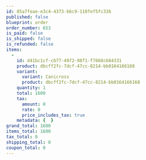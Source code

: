 ```yaml
---
id: 85a7feae-e3c4-4373-b6c9-110fef5fc336
published: false
blueprint: order
order_number: 653
is_paid: false
is_shipped: false
is_refunded: false
items:
  -
    id: d41bc1cf-cb77-4972-98f1-f7668c684331
    product: dbcff2fc-7dcf-47cc-8214-bb0164166168
    variant:
      variant: Canicross
      product: dbcff2fc-7dcf-47cc-8214-bb0164166168
    quantity: 1
    total: 1600
    tax:
      amount: 0
      rate: 0
      price_includes_tax: true
    metadata: {  }
grand_total: 1600
items_total: 1600
tax_total: 0
shipping_total: 0
coupon_total: 0
---
```

